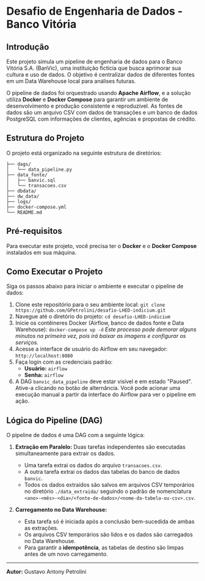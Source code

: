 # Desafio de Engenharia de Dados - Banco Vitória

## Introdução

Este projeto simula um pipeline de engenharia de dados para o Banco Vitória S.A. (BanVic), uma instituição fictícia que busca aprimorar sua cultura e uso de dados. O objetivo é centralizar dados de diferentes fontes em um Data Warehouse local para análises futuras.

O pipeline de dados foi orquestrado usando **Apache Airflow**, e a solução utiliza **Docker** e **Docker Compose** para garantir um ambiente de desenvolvimento e produção consistente e reproduzível. As fontes de dados são um arquivo CSV com dados de transações e um banco de dados PostgreSQL com informações de clientes, agências e propostas de crédito.

## Estrutura do Projeto

O projeto está organizado na seguinte estrutura de diretórios:

```desafio-LHED-indicium/
├── dags/
│   └── data_pipeline.py
├── data_fonte/
│   ├── banvic.sql
│   └── transacoes.csv
├── dbdata/
├── dw_data/
├── logs/
├── docker-compose.yml
└── README.md
```

## Pré-requisitos

Para executar este projeto, você precisa ter o **Docker** e o **Docker Compose** instalados em sua máquina.

## Como Executar o Projeto

Siga os passos abaixo para iniciar o ambiente e executar o pipeline de dados:

1.  Clone este repositório para o seu ambiente local:
    `git clone https://github.com/GPetrolini/desafio-LHED-indicium.git`
2.  Navegue até o diretório do projeto:
    `cd desafio-LHED-indicium`
3.  Inicie os contêineres Docker (Airflow, banco de dados fonte e Data Warehouse):
    `docker-compose up -d`
    *Este processo pode demorar alguns minutos na primeira vez, pois irá baixar as imagens e configurar os serviços.*
4.  Acesse a interface de usuário do Airflow em seu navegador:
    `http://localhost:8080`
5.  Faça login com as credenciais padrão:
    * **Usuário:** `airflow`
    * **Senha:** `airflow`
6.  A DAG `banvic_data_pipeline` deve estar visível e em estado "Paused". Ative-a clicando no botão de alternância. Você pode acionar uma execução manual a partir da interface do Airflow para ver o pipeline em ação.

## Lógica do Pipeline (DAG)

O pipeline de dados é uma DAG com a seguinte lógica:

1.  **Extração em Paralelo:** Duas tarefas independentes são executadas simultaneamente para extrair os dados.
    * Uma tarefa extrai os dados do arquivo `transacoes.csv`.
    * A outra tarefa extrai os dados das tabelas do banco de dados `banvic`.
    * Todos os dados extraídos são salvos em arquivos CSV temporários no diretório `./data_extraida/` seguindo o padrão de nomenclatura `<ano>-<mês>-<dia>/<fonte-de-dados>/<nome-da-tabela-ou-csv>.csv`.

2.  **Carregamento no Data Warehouse:**
    * Esta tarefa só é iniciada após a conclusão bem-sucedida de ambas as extrações.
    * Os arquivos CSV temporários são lidos e os dados são carregados no Data Warehouse.
    * Para garantir a **idempotência**, as tabelas de destino são limpas antes de um novo carregamento.

---
**Autor:** Gustavo Antony Petrolini